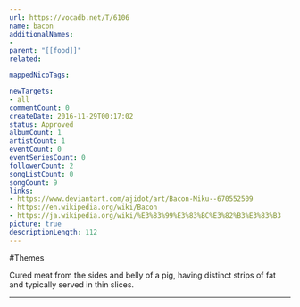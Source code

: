 ```yaml
---
url: https://vocadb.net/T/6106
name: bacon
additionalNames: 
- 
parent: "[[food]]"
related:

mappedNicoTags:

newTargets:
- all
commentCount: 0
createDate: 2016-11-29T00:17:02
status: Approved
albumCount: 1
artistCount: 1
eventCount: 0
eventSeriesCount: 0
followerCount: 2
songListCount: 0
songCount: 9
links: 
- https://www.deviantart.com/ajidot/art/Bacon-Miku--670552509
- https://en.wikipedia.org/wiki/Bacon
- https://ja.wikipedia.org/wiki/%E3%83%99%E3%83%BC%E3%82%B3%E3%83%B3
picture: true
descriptionLength: 112
---
```


#Themes

Cured meat from the sides and belly of a pig, having distinct strips of fat and typically served in thin slices.

---

